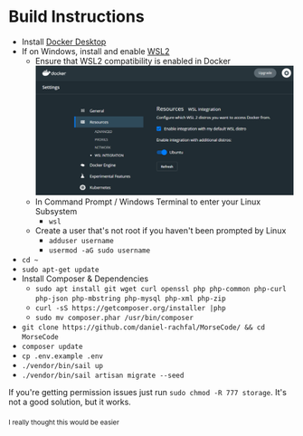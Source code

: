# Build Instructions

* Install [Docker Desktop](https://www.docker.com/products/docker-desktop)
* If on Windows, install and enable [WSL2](https://docs.microsoft.com/en-us/windows/wsl/install-win10) 
    * Ensure that WSL2 compatibility is enabled in Docker ![DockerWSL](docs/images/dockerWSL.png)
    * In Command Prompt / Windows Terminal to enter your Linux Subsystem
        * `wsl`
    * Create a user that's not root if you haven't been prompted by Linux
        * `adduser username`
        * `usermod -aG sudo username`
* `cd ~`
* `sudo apt-get update`
* Install Composer & Dependencies
    * `sudo apt install git wget curl openssl php php-common php-curl php-json php-mbstring php-mysql php-xml php-zip`
    * `curl -sS https://getcomposer.org/installer |php`
    * `sudo mv composer.phar /usr/bin/composer`
* `git clone https://github.com/daniel-rachfal/MorseCode/ && cd MorseCode`
* `composer update`
* `cp .env.example .env`
* `./vendor/bin/sail up`
* `./vendor/bin/sail artisan migrate --seed`

If you're getting permission issues just run `sudo chmod -R 777 storage`. It's not a good solution, but it works.

<sub>I really thought this would be easier</sub>
